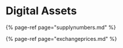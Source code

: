 # Digital Assets

{% page-ref page="supplynumbers.md" %}

{% page-ref page="exchangeprices.md" %}



